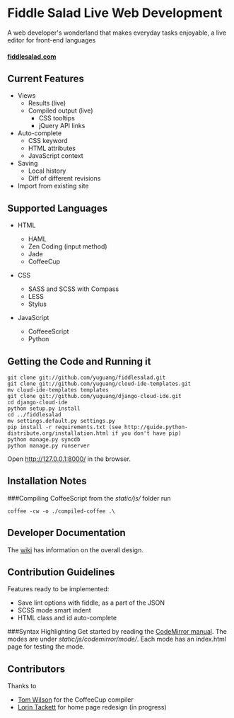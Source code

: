 Fiddle Salad Live Web Development
======================
A web developer's wonderland that makes everyday tasks enjoyable, a live editor for front-end languages
#### [fiddlesalad.com](http://fiddlesalad.com)
 
Current Features
----------------
* Views
    * Results (live)
    * Compiled output (live)
        * CSS tooltips
        * jQuery API links
* Auto-complete
    * CSS keyword
    * HTML attributes
    * JavaScript context
* Saving
    * Local history
    * Diff of different revisions
* Import from existing site

Supported Languages
-------------------

* HTML
    * HAML
    * Zen Coding (input method)
    * Jade
    * CoffeeCup

* CSS
    * SASS and SCSS with Compass
    * LESS
    * Stylus

* JavaScript
    * CoffeeeScript
    * Python

Getting the Code and Running it
-------------------------------

    git clone git://github.com/yuguang/fiddlesalad.git
    git clone git://github.com/yuguang/cloud-ide-templates.git
    mv cloud-ide-templates templates
    git clone git://github.com/yuguang/django-cloud-ide.git
    cd django-cloud-ide
    python setup.py install
    cd ../fiddlesalad
    mv settings.default.py settings.py
    pip install -r requirements.txt (see http://guide.python-distribute.org/installation.html if you don't have pip)
    python manage.py syncdb
    python manage.py runserver

Open http://127.0.0.1:8000/ in the browser.

Installation Notes
------------------
###Compiling CoffeeScript
from the _static/js/_ folder run

    coffee -cw -o ./compiled-coffee .\

Developer Documentation
-----------------------

The [wiki](https://github.com/yuguang/fiddlesalad/wiki) has information on the overall design.

Contribution Guidelines
-----------------------

Features ready to be implemented:

* Save lint options with fiddle, as a part of the JSON
* SCSS mode smart indent
* HTML class and id auto-complete
    
###Syntax Highlighting
Get started by reading the [CodeMirror manual](http://codemirror.net/doc/manual.html#modeapi). The modes are under _static/js/codemirror/mode/_. Each mode has an index.html page for testing the mode. 

Contributors
------------

Thanks to

* [Tom Wilson](https://github.com/twilson63) for the CoffeeCup compiler
* [Lorin Tackett](https://github.com/ltackett) for home page redesign (in progress)